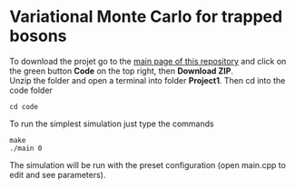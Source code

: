 # Variational Monte Carlo for trapped bosons

To download the projet go to the [main page of this repository](https://github.com/Matteo294/FYS4411) and click on the green button **Code** on the top right, then **Download ZIP**.  
Unzip the folder and open a terminal into folder **Project1**. Then cd into the code folder

```
cd code
```

To run the simplest simulation just type the commands
```
make
./main 0
```
The simulation will be run with the preset configuration (open main.cpp to edit and see parameters).
